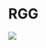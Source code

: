 # RGG

<img src="https://res.cloudinary.com/dbu3ntrbw/image/upload/v1656604403/Capture_d_e%CC%81cran_2022-06-30_a%CC%80_17.53.03_fqmnlk.png">
